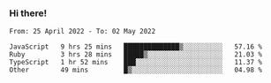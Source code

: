 ### Hi there!

<!--START_SECTION:waka-->

```text
From: 25 April 2022 - To: 02 May 2022

JavaScript   9 hrs 25 mins   ██████████████▒░░░░░░░░░░   57.16 %
Ruby         3 hrs 28 mins   █████▒░░░░░░░░░░░░░░░░░░░   21.03 %
TypeScript   1 hr 52 mins    ███░░░░░░░░░░░░░░░░░░░░░░   11.37 %
Other        49 mins         █▒░░░░░░░░░░░░░░░░░░░░░░░   04.98 %
```

<!--END_SECTION:waka-->
